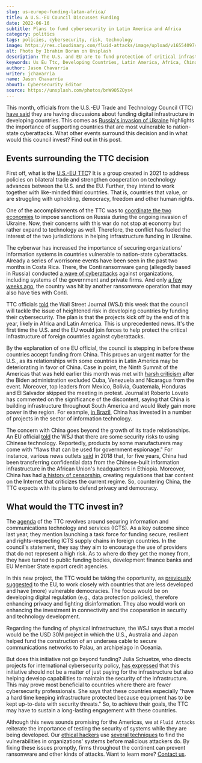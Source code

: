 ```yaml
---
slug: us-europe-funding-latam-africa/
title: A U.S.-EU Council Discusses Funding
date: 2022-06-16
subtitle: Plans to fund cybersecurity in Latin America and Africa
category: politics
tags: policies, cybersecurity, risk, technology
image: https://res.cloudinary.com/fluid-attacks/image/upload/v1655409747/blog/us-europe-funding-latam-africa/cover_funding.webp
alt: Photo by Ibrahim Boran on Unsplash
description: The U.S. and EU are to fund protection of critical infrastructure in foreign countries, lest China does it first.
keywords: Us Eu Ttc, Developing Countries, Latin America, Africa, China, Funding, Ukraine, Ethical Hacking, Pentesting
author: Jason Chavarría
writer: jchavarria
name: Jason Chavarría
about1: Cybersecurity Editor
source: https://unsplash.com/photos/bnW9O5ZOys4
---
```


This month,
officials from the U.S.-EU Trade and Technology Council (TTC)
[have said](https://www.wsj.com/articles/u-s-eu-plan-joint-foreign-aid-for-cybersecurity-to-counter-china-11655285401)
they are having discussions
about funding digital infrastructure in developing countries.
This comes as [Russia's invasion of Ukraine](../timeline-new-cyberwar/)
highlights the importance of supporting countries
that are most vulnerable to nation-state cyberattacks.
What other events surround this decision
and in what would this council invest?
Find out in this post.

## Events surrounding the TTC decision

First off,
what is the [U.S.-EU TTC](https://www.state.gov/u-s-eu-trade-and-technology-council-ttc/)?
It is a group created in 2021
to address policies on bilateral trade
and strengthen cooperation on technology advances
between the U.S. and the EU.
Further,
they intend to work together with like-minded third countries.
That is,
countries that value,
or are struggling with upholding,
democracy,
freedom
and other human rights.

One of the accomplishments of the TTC was to [coordinate the two economies](https://www.wsj.com/articles/u-s-eu-plan-joint-foreign-aid-for-cybersecurity-to-counter-china-11655285401)
to impose sanctions on Russia
during the ongoing invasion of Ukraine.
Now,
their concerns with this war do not stop at economy
but rather expand to technology as well.
Therefore,
the conflict has fueled the interest of the two jurisdictions
in helping infrastructure funding in Ukraine.

The cyberwar has increased the importance
of securing organizations' information systems
in countries vulnerable to nation-state cyberattacks.
Already a series of worrisome events have been seen
in the past two months in Costa Rica.
There,
the Conti ransomware gang
(allegedly based in Russia)
conducted [a wave of cyberattacks](../conti-gang-attacked-costa-rica/)
against organizations,
including systems of the government
and private firms.
And only [a few weeks ago](https://www.bleepingcomputer.com/news/security/costa-rica-s-public-health-agency-hit-by-hive-ransomware/),
the country was hit by another ransomware operation
that may also have ties with Conti.

TTC officials [told](https://www.wsj.com/articles/u-s-eu-plan-joint-foreign-aid-for-cybersecurity-to-counter-china-11655285401)
the Wall Street Journal (WSJ) this week
that the council will tackle the issue of heightened risk
in developing countries by funding their cybersecurity.
The plan is that the projects kick off by the end of this year,
likely in Africa and Latin America.
This is unprecedented news.
It's the first time the U.S. and the EU would join forces
to help protect the critical infrastructure of foreign countries
against cyberattacks.

By the explanation of one EU official,
the council is stepping in before these countries accept funding from China.
This proves an urgent matter for the U.S.,
as its relationships with some countries in Latin America may be deteriorating
in favor of China.
Case in point,
the Ninth Summit of the Americas
that was held earlier this month
was met with [harsh criticism](https://www.democracynow.org/2022/6/8/summit_of_the_americas_mexico_guatemala)
after the Biden administration excluded Cuba,
Venezuela
and Nicaragua
from the event.
Moreover,
top leaders from Mexico,
Bolivia,
Guatemala,
Honduras
and El Salvador skipped the meeting in protest.
Journalist Roberto Lovato has commented on the significance of the discontent,
saying that China is building infrastructure throughout South America
and would likely gain more power in the region.
For example,
[in Brazil](https://dialogochino.net/en/trade-investment/45887-chinese-investment-in-brazil/),
China has invested in a number of projects
in the sector of information technology.

The concern with China goes beyond the growth of its trade relationships.
An EU official [told](https://www.wsj.com/articles/u-s-eu-plan-joint-foreign-aid-for-cybersecurity-to-counter-china-11655285401)
the WSJ
that there are some security risks to using Chinese technology.
Reportedly,
products by some manufacturers may come
with "flaws that can be used for government espionage."
For instance,
various news outlets [said](https://ecfr.eu/publication/the-geopolitics-of-technology-how-the-eu-can-become-a-global-player/)
in 2018 that,
for five years,
China had been transferring confidential data
from the Chinese-built information infrastructure
in the African Union's headquarters in Ethiopia.
Moreover,
China has had [a history of censorship](https://foreignpolicy.com/2016/06/29/the-man-who-nailed-jello-to-the-wall-lu-wei-china-internet-czar-learns-how-to-tame-the-web/),
creating regulations
that bar content on the Internet
that criticizes the current regime.
So,
countering China,
the TTC expects with its plans to defend privacy and democracy.

## What would the TTC invest in?

The [agenda](https://www.whitehouse.gov/wp-content/uploads/2022/05/TTC-US-text-Final-May-14.pdf)
of the TTC revolves around securing information
and communications technology and services (ICTS).
As a key outcome since last year,
they mention launching a task force for funding secure,
resilient
and rights-respecting ICTS supply chains in foreign countries.
In the council's statement,
they say they aim to encourage the use of providers
that do not represent a high risk.
As to where do they get the money from,
they have turned to public funding bodies,
development finance banks
and EU Member State export credit agencies.

In this new project,
the TTC would be taking the opportunity,
as [previously suggested](https://ecfr.eu/publication/the-geopolitics-of-technology-how-the-eu-can-become-a-global-player/)
to the EU,
to work closely with countries that are less developed
and have (more) vulnerable democracies.
The focus would be on developing digital regulation
(e.g., data protection policies),
therefore enhancing privacy
and fighting disinformation.
They also would work on enhancing the investment in connectivity
and the cooperation in security
and technology development.

Regarding the funding of physical infrastructure,
the WSJ says
that a model would be the USD 30M project in which the U.S.,
Australia
and Japan
helped fund the construction
of an undersea cable to secure communications networks to Palau,
an archipelago in Oceania.

But does this initiative not go beyond funding?
Julia Schuetze,
who directs projects for international cybersecurity policy,
[has expressed](https://www.wsj.com/articles/u-s-eu-plan-joint-foreign-aid-for-cybersecurity-to-counter-china-11655285401)
that this initiative should not be a matter of just paying
for the infrastructure
but also helping develop capabilities
to maintain the security of the infrastructure.
This may prove most beneficial to countries
where there are fewer cybersecurity professionals.
She says
that these countries especially
"have a hard time keeping infrastructure protected
because equipment has to be kept up-to-date with security threats."
So,
to achieve their goals,
the TTC may have to sustain a long-lasting engagement with these countries.

Although this news sounds promising for the Americas,
we at `Fluid Attacks`
reiterate the importance of testing the security of systems
while they are being developed.
Our [ethical hackers](../../solutions/ethical-hacking/)
use [several techniques](../../categories/)
to find the vulnerabilities in organizations' systems
before malicious attackers do.
By fixing these issues promptly,
firms throughout the continent can prevent ransomware
and other kinds of attacks.
Want to learn more?
[Contact us](../../contact-us/).
